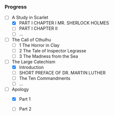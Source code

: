 ﻿### Progress
- [ ] A Study in Scarlet  
  - [x] PART I CHAPTER I MR. SHERLOCK HOLMES  
  - [ ] PART I CHAPTER II  
  - [ ] ...      
- [ ] The Call of Cthulhu  
  - [ ] 1 The Horror in Clay  
  - [ ] 2 The Tale of Inspector Legrasse  
  - [ ] 3 The Madness from the Sea  
- [ ] The Large Catechism  
  - [x] Introduction  
  - [ ] SHORT PREFACE OF DR. MARTIN LUTHER  
  - [ ] The Ten Commandments  
  - [ ] ...      
- [ ] Apology   
  - [x] Part 1  
  - [ ] Part 2  


